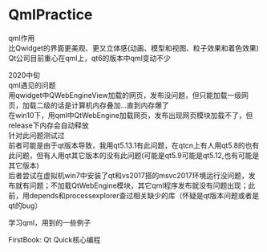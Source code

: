 # QmlPractice
qml作用  
比Qwidget的界面更美观、更又立体感(动画、模型和视图、粒子效果和着色效果)  
Qt公司目前重心在qml上，qt6的版本中qml变动不少  

2020中旬  
qml遇见的问题  
用qwidget中QWebEngineView加载的网页，发布没问题，但只能加载一级网页，加载二级的话是计算机内存叠加...直到内存爆了  
在win10下，用qml中QtWebEngine加载网页，发布出现网页模块加载不了，但release下内存会自动释放  
针对此问题测试过  
前者可能是由于qt版本导致，我用qt5.13.1有此问题，在qtcn上有人用qt5.8的也有此问题，但有人用qt其它版本的没有此问题(可能是qt5.9可能是qt5.12,也有可能是其它版本)  
后者尝试在虚拟机win7中安装了qt和vs2017搭的msvc2017环境运行没问题，发布就有问题；不加载QtWebEngine模块，其它qml程序发布就没有问题出现；此前，用depends和processexplorer查过相关缺少的库（怀疑是qt版本问题或者是qt的bug）  

学习qml，用到的一些例子

FirstBook: Qt Quick核心编程

